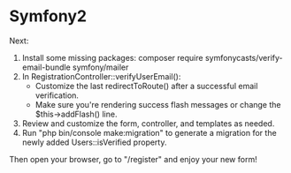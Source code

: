 # Symfony2

Next:
1) Install some missing packages:
   composer require symfonycasts/verify-email-bundle symfony/mailer
2) In RegistrationController::verifyUserEmail():
    * Customize the last redirectToRoute() after a successful email verification.
    * Make sure you're rendering success flash messages or change the $this->addFlash() line.
3) Review and customize the form, controller, and templates as needed.
4) Run "php bin/console make:migration" to generate a migration for the newly added Users::isVerified property.

Then open your browser, go to "/register" and enjoy your new form!

